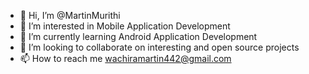 - 👋 Hi, I’m @MartinMurithi
- 👀 I’m interested in Mobile Application Development 
- 🌱 I’m currently learning Android Application Development 
- 💞️ I’m looking to collaborate on interesting and open source projects 
- 📫 How to reach me wachiramartin442@gmail.com

<!---
MartinMurithi/MartinMurithi is a ✨ special ✨ repository because its `README.md` (this file) appears on your GitHub profile.
You can click the Preview link to take a look at your changes.
--->
